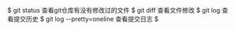 $ git status 查看git仓库有没有修改过的文件
$ git diff 查看文件修改
$ git log 查看提交历史
$ git log --pretty=oneline 查看提交日志
$ 